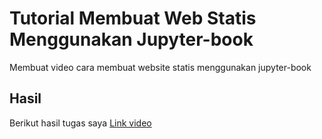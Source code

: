 # Tutorial Membuat Web Statis Menggunakan Jupyter-book

Membuat video cara membuat website statis menggunakan jupyter-book

## Hasil
Berikut hasil tugas saya
[Link video](https://youtu.be/1lSw1kcI2Vc?si=wvmWQzVVJ7nfyizO)
